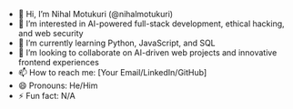 - 👋 Hi, I’m Nihal Motukuri (@nihalmotukuri)
- 👀 I’m interested in AI-powered full-stack development, ethical hacking, and web security
- 🌱 I’m currently learning Python, JavaScript, and SQL
- 💞️ I’m looking to collaborate on AI-driven web projects and innovative frontend experiences
- 📫 How to reach me: [Your Email/LinkedIn/GitHub]
- 😄 Pronouns: He/Him
- ⚡ Fun fact: N/A

